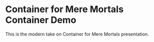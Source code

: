 # Container for Mere Mortals Container Demo
This is the modern take on Container for Mere Mortals presentation.
